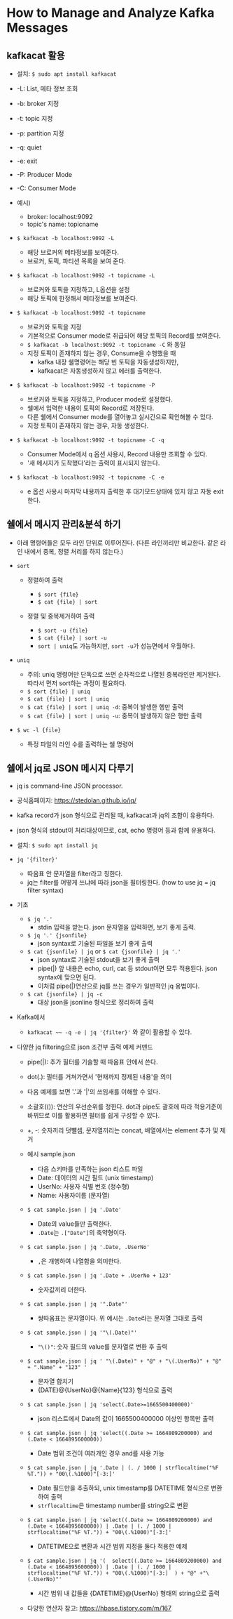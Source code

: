 # How to Manage and Analyze Kafka Messages

## kafkacat 활용
- 설치: `$ sudo apt install kafkacat`
- -L: List, 메타 정보 조회
- -b: broker 지정
- -t: topic 지정
- -p: partition 지정
- -q: quiet
- -e: exit
- -P: Producer Mode
- -C: Consumer Mode

- 예시)
	- broker: localhost:9092
	- topic's name: topicname
- `$ kafkacat -b localhost:9092 -L`
	- 해당 브로커의 메타정보를 보여준다.
	- 브로커, 토픽, 파티션 목록을 보여 준다.
- `$ kafkacat -b localhost:9092 -t topicname -L`
	- 브로커와 토픽을 지정하고, L옵션을 설정
	- 해당 토픽에 한정해서 메타정보를 보여준다.
- `$ kafkacat -b localhost:9092 -t topicname`
	- 브로커와 토픽을 지정
	- 기본적으로 Consumer mode로 취급되어 해당 토픽의 Record를 보여준다.
	- `$ kafkacat -b localhost:9092 -t topicname -C` 와 동일
	- 지정 토픽이 존재하지 않는 경우, Consume을 수행했을 때
		- kafka 내장 쉘명령어는 해당 빈 토픽을 자동생성하지만,
		- kafkacat은 자동생성하지 않고 에러를 출력한다.
- `$ kafkacat -b localhost:9092 -t topicname -P`
	- 브로커와 토픽을 지정하고, Producer mode로 설정했다.
	- 쉘에서 입력한 내용이 토픽의 Record로 저장된다.
	- 다른 쉘에서 Consumer mode를 열어놓고 실시간으로 확인해볼 수 있다.
	- 지정 토픽이 존재하지 않는 경우, 자동 생성한다.
- `$ kafkacat -b localhost:9092 -t topicname -C -q`
	- Consumer Mode에서 q 옵션 사용시, Record 내용만 조회할 수 있다.
	- '새 메시지가 도착했다'라는 출력이 표시되지 않는다.
- `$ kafkacat -b localhost:9092 -t topicname -C -e`
	- e 옵션 사용시 마지막 내용까지 출력한 후 대기모드상태에 있지 않고 자동 exit한다.

## 쉘에서 메시지 관리&분석 하기
- 아래 명령어들은 모두 라인 단위로 이루어진다. (다른 라인끼리만 비교한다. 같은 라인 내에서 중복, 정렬 처리를 하지 않는다.)

- `sort`
	- 정렬하여 출력
		- `$ sort {file}`
		- `$ cat {file} | sort`

	- 정렬 및 중복제거하여 출력
		- `$ sort -u {file}`
		- `$ cat {file} | sort -u`
		- `sort | uniq`도 가능하지만, `sort -u`가 성능면에서 우월하다.

- `uniq`
	- 주의: uniq 명령어만 단독으로 쓰면 순차적으로 나열된 중복라인만 제거된다. 따라서 먼저 sort하는 과정이 필요하다.
	- `$ sort {file} | uniq`
	- `$ cat {file} | sort | uniq`
	- `$ cat {file} | sort | uniq -d`: 중복이 발생한 행만 출력
	- `$ cat {file} | sort | uniq -u`: 중복이 발생하지 않은 행만 출력

- `$ wc -l {file}`
	- 특정 파일의 라인 수를 출력하는 쉘 명령어

## 쉘에서 jq로 JSON 메시지 다루기
- jq is command-line JSON processor.
- 공식홈페이지: https://stedolan.github.io/jq/
- kafka record가 json 형식으로 관리될 때, kafkacat과 jq의 조합이 유용하다.
- json 형식의 stdout이 처리대상이므로, cat, echo 명령어 등과 함께 유용하다.

- 설치: `$ sudo apt install jq`

- `jq '{filter}'`
	- 따옴표 안 문자열을 filter라고 칭한다.
	- jq는 filter를 어떻게 쓰냐에 따라 json을 필터링한다. (how to use jq = jq filter syntax)

- 기초
	- `$ jq '.'`
		- stdin 입력을 받는다. json 문자열을 입력하면, 보기 좋게 출력.
	- `$ jq '.' {jsonfile}`
		- json syntax로 기술된 파일을 보기 좋게 출력
	- `$ cat {jsonfile} | jq` or `$ cat {jsonfile} | jq '.'`
		- json syntax로 기술된 stdout을 보기 좋게 출력
		- pipe(|) 앞 내용은 echo, curl, cat 등 stdout이면 모두 적용된다. json syntax에 맞으면 된다.
		- 이처럼 pipe(|)연산으로 jq를 쓰는 경우가 일반적인 jq 용법이다.
	- `$ cat {jsonfile} | jq -c`
		- 대상 json을 jsonline 형식으로 정리하여 출력

- Kafka에서
	- `kafkacat ~~ -q -e | jq '{filter}'` 와 같이 활용할 수 있다.

- 다양한 jq filtering으로 json 조건부 출력 예제 커맨드

	- pipe(|): 추가 필터를 기술할 때 따옴표 안에서 쓴다.
	- dot(.):  필터를 거쳐가면서 '현재까지 정제된 내용'을 의미
	- 다음 예제를 보면 '.'과 '|'의 쓰임새를 이해할 수 있다.
	- 소괄호(()): 연산의 우선순위를 정한다. dot과 pipe도 괄호에 따라 적용기준이 바뀌므로 이를 활용하면 필터를 쉽게 구성할 수 있다.
	- +, -: 숫자끼리 덧뺄셈, 문자열끼리는 concat, 배열에서는 element 추가 및 제거

	- 예시 sample.json
		- 다음 스키마를 만족하는 json 리스트 파일
		- Date: 데이터의 시간 필드 (unix timestamp)
		- UserNo: 사용자 식별 번호 (정수형)
		- Name: 사용자이름 (문자열)

	- `$ cat sample.json | jq '.Date'`
		- Date의 value들만 출력한다.
		- `.Date`는 `.["Date"]`의 축약형이다.

	- `$ cat sample.json | jq '.Date, .UserNo'`
		- `,`은 개행하여 나열함을 의미한다.
	- `$ cat sample.json | jq '.Date + .UserNo + 123'`
		- 숫자값끼리 더한다.
	- `$ cat sample.json | jq '".Date"'`
		- 쌍따옴표는 문자열이다. 위 예시는 `.Date`라는 문자열 그대로 출력
	- `$ cat sample.json | jq '"\(.Date)"'`
		- `"\()"`: 숫자 필드의 value를 문자열로 변환 후 출력

	- `$ cat sample.json | jq ' "\(.Date)" + "@" + "\(.UserNo)" + "@" + ".Name" + "123" '`
		- 문자열 합치기
		- {DATE}@{UserNo}@{Name}{123} 형식으로 출력

	- `$ cat sample.json | jq 'select(.Date>=1665500400000)'`
		- json 리스트에서 Date의 값이 1665500400000 이상인 항목만 출력
	- `$ cat sample.json | jq 'select((.Date >= 1664809200000) and (.Date < 1664895600000))`
		- Date 범위 조건이 여러개인 경우 and를 사용 가능
	- `$ cat sample.json | jq '.Date | (. / 1000 | strflocaltime("%F %T.")) + "00\(.%1000)"[-3:]'`
		- Date 필드만을 추출하되, unix timestamp를 DATETIME 형식으로 변환하여 출력
		- `strflocaltime`은  timestamp number를 string으로 변환

	- `$ cat sample.json | jq 'select((.Date >= 1664809200000) and (.Date < 1664895600000)) | .Date | (. / 1000 | strflocaltime("%F %T.")) + "00\(.%1000)"[-3:]'`
		- DATETIME으로 변환과 시간 범위 지정을 둘다 적용한 예제

	- `$ cat sample.json | jq '(  select((.Date >= 1664809200000) and (.Date < 1664895600000)) | .Date | (. / 1000 | strflocaltime("%F %T.")) + "00\(.%1000)"[-3:]  ) + "@" +"\(.UserNo)"'`
		- 시간 범위 내 값들을 {DATETIME}@{UserNo} 형태의 string으로 출력

	- 다양한 연산자 참고: https://hbase.tistory.com/m/167
